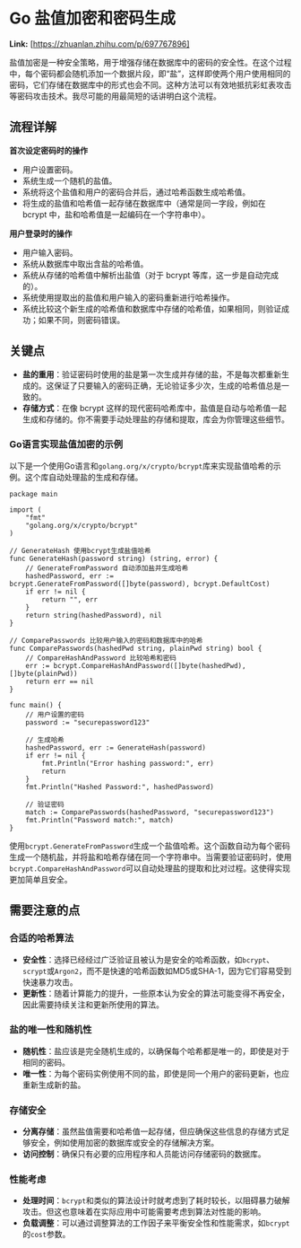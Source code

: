 # Go 盐值加密和密码生成



 **Link:** [https://zhuanlan.zhihu.com/p/697767896]



盐值加密是一种安全策略，用于增强存储在数据库中的密码的安全性。在这个过程中，每个密码都会随机添加一个数据片段，即“盐”，这样即使两个用户使用相同的密码，它们存储在数据库中的形式也会不同。这种方法可以有效地抵抗彩虹表攻击等密码攻击技术。我尽可能的用最简短的话讲明白这个流程。

## 流程详解  

**首次设定密码时的操作**

* 用户设置密码。
* 系统生成一个随机的盐值。
* 系统将这个盐值和用户的密码合并后，通过哈希函数生成哈希值。
* 将生成的盐值和哈希值一起存储在数据库中（通常是同一字段，例如在 bcrypt 中，盐和哈希值是一起编码在一个字符串中）。

**用户登录时的操作**

* 用户输入密码。
* 系统从数据库中取出含盐的哈希值。
* 系统从存储的哈希值中解析出盐值（对于 bcrypt 等库，这一步是自动完成的）。
* 系统使用提取出的盐值和用户输入的密码重新进行哈希操作。
* 系统比较这个新生成的哈希值和数据库中存储的哈希值，如果相同，则验证成功；如果不同，则密码错误。

## 关键点  

* **盐的重用**：验证密码时使用的盐是第一次生成并存储的盐，不是每次都重新生成的。这保证了只要输入的密码正确，无论验证多少次，生成的哈希值总是一致的。
* **存储方式**：在像 bcrypt 这样的现代密码哈希库中，盐值是自动与哈希值一起生成和存储的。你不需要手动处理盐的存储和提取，库会为你管理这些细节。

### Go语言实现盐值加密的示例  

以下是一个使用Go语言和`golang.org/x/crypto/bcrypt`库来实现盐值哈希的示例。这个库自动处理盐的生成和存储。

```
package main
​
import (
    "fmt"
    "golang.org/x/crypto/bcrypt"
)
​
// GenerateHash 使用bcrypt生成盐值哈希
func GenerateHash(password string) (string, error) {
    // GenerateFromPassword 自动添加盐并生成哈希
    hashedPassword, err := bcrypt.GenerateFromPassword([]byte(password), bcrypt.DefaultCost)
    if err != nil {
        return "", err
    }
    return string(hashedPassword), nil
}
​
// ComparePasswords 比较用户输入的密码和数据库中的哈希
func ComparePasswords(hashedPwd string, plainPwd string) bool {
    // CompareHashAndPassword 比较哈希和密码
    err := bcrypt.CompareHashAndPassword([]byte(hashedPwd), []byte(plainPwd))
    return err == nil
}
​
func main() {
    // 用户设置的密码
    password := "securepassword123"
​
    // 生成哈希
    hashedPassword, err := GenerateHash(password)
    if err != nil {
        fmt.Println("Error hashing password:", err)
        return
    }
    fmt.Println("Hashed Password:", hashedPassword)
​
    // 验证密码
    match := ComparePasswords(hashedPassword, "securepassword123")
    fmt.Println("Password match:", match)
}

```

使用`bcrypt.GenerateFromPassword`生成一个盐值哈希。这个函数自动为每个密码生成一个随机盐，并将盐和哈希存储在同一个字符串中。当需要验证密码时，使用`bcrypt.CompareHashAndPassword`可以自动处理盐的提取和比对过程。这使得实现更加简单且安全。

## 需要注意的点  
### 合适的哈希算法  

* **安全性**：选择已经经过广泛验证且被认为是安全的哈希函数，如`bcrypt`、`scrypt`或`Argon2`，而不是快速的哈希函数如MD5或SHA-1，因为它们容易受到快速暴力攻击。
* **更新性**：随着计算能力的提升，一些原本认为安全的算法可能变得不再安全，因此需要持续关注和更新所使用的算法。

### 盐的唯一性和随机性  

* **随机性**：盐应该是完全随机生成的，以确保每个哈希都是唯一的，即使是对于相同的密码。
* **唯一性**：为每个密码实例使用不同的盐，即使是同一个用户的密码更新，也应重新生成新的盐。

### 存储安全  

* **分离存储**：虽然盐值需要和哈希值一起存储，但应确保这些信息的存储方式足够安全，例如使用加密的数据库或安全的存储解决方案。
* **访问控制**：确保只有必要的应用程序和人员能访问存储密码的数据库。

### 性能考虑  

* **处理时间**：`bcrypt`和类似的算法设计时就考虑到了耗时较长，以阻碍暴力破解攻击。但这也意味着在实际应用中可能需要考虑到算法对性能的影响。
* **负载调整**：可以通过调整算法的工作因子来平衡安全性和性能需求，如`bcrypt`的`cost`参数。
